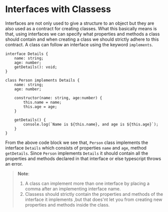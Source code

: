 # Interfaces with Classess

Interfaces are not only used to give a structure to an object but they are also used as a contract for creating classes. What this basically means is that, using interfaces we can specify what properties and methods a class should contain and when creating a class we should strictly adhere to this contract. A class can follow an interface using the keyword `implements`. 

```
interface Details {
    name: string;
    age: number;
    getDetails(): void;
}

class Person implements Details {
    name: string;
    age: number;

    constructor(name: string, age:number) {
        this.name = name;
        this.age = age;
    }

    getDetails() {
        console.log(`Name is ${this.name}, and age is ${this.age}`);
    }
}
```
From the above code block we see that, `Person` class implements the interface `Details` which consists of properties `name` and `age`, method `getDetails`. Since `Person` implements `Details` it should contain all the properties and methods declared in that interface or else typescript throws an error.

> **Note**: 
> 1. A class can implement more than one interface by placing a comma after an implementing interface name.
> 2. Classess should strictly contain the properties and methods of the interface it implements ,but that does'nt let you from creating new properties and methods inside the class.